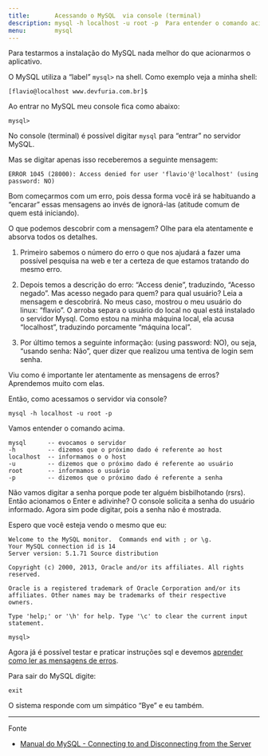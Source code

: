 ```yaml
---
title:       Acessando o MySQL  via console (terminal)
description: mysql -h localhost -u root -p  Para entender o comando acima leia o artigo abaixo.
menu:        mysql
---
```



Para testarmos a instalação do MySQL nada melhor do que acionarmos o aplicativo.

O MySQL utiliza a “label” `mysql>` na shell. Como exemplo veja a minha shell:

    [flavio@localhost www.devfuria.com.br]$

Ao entrar no MySQL meu console fica como abaixo:

    mysql>

No console (terminal) é possível digitar `mysql` para “entrar” no servidor MySQL. 

Mas se digitar apenas isso receberemos a seguinte mensagem:

    ERROR 1045 (28000): Access denied for user 'flavio'@'localhost' (using password: NO)

Bom começarmos com um erro, pois dessa forma você irá se habituando a “encarar” essas mensagens ao invés de ignorá-las
(atitude comum de quem está iniciando).

O que podemos descobrir com a mensagem? Olhe para ela atentamente e absorva todos os detalhes.

1. Primeiro sabemos o número do erro o que nos ajudará a fazer uma possível pesquisa na web e ter a certeza de que 
estamos tratando do mesmo erro.

2. Depois temos a descrição do erro: “Access denie”, traduzindo, “Acesso negado”. Mas acesso negado para quem? para qual
 usuário? Leia a mensagem e descobrirá. No meus caso, mostrou o meu usuário do linux: “flavio”. O arroba separa o usuário do local no qual está instalado o servidor Mysql. Como estou na minha máquina local, ela acusa “localhost”, traduzindo porcamente “máquina local”.

3. Por último temos a seguinte informação: (using password: NO), ou seja, “usando senha: Não”, quer dizer que realizou 
uma tentiva de login sem senha.

Viu como é importante ler atentamente as mensagens de erros? Aprendemos muito com elas.

Então, como acessamos o servidor via console?

    mysql -h localhost -u root -p

Vamos entender o comando acima.

    mysql      -- evocamos o servidor
    -h         -- dizemos que o próximo dado é referente ao host
    localhost  -- informamos o o host
    -u         -- dizemos que o próximo dado é referente ao usuário
    root       -- informamos o usuário
    -p         -- dizemos que o próximo dado é referente a senha

Não vamos digitar a senha porque pode ter alguém bisbilhotando (rsrs). Então acionamos o Enter e adivinhe? O console 
solicita a senha do usuário informado. Agora sim pode digitar, pois a senha não é mostrada.

Espero que você esteja vendo o mesmo que eu:

    Welcome to the MySQL monitor.  Commands end with ; or \g.
    Your MySQL connection id is 14
    Server version: 5.1.71 Source distribution

    Copyright (c) 2000, 2013, Oracle and/or its affiliates. All rights reserved.

    Oracle is a registered trademark of Oracle Corporation and/or its
    affiliates. Other names may be trademarks of their respective
    owners.

    Type 'help;' or '\h' for help. Type '\c' to clear the current input statement.

    mysql> 

Agora já é possível testar e praticar instruções sql e devemos 
[aprender como ler as mensagens de erros](../mysql-ler-mensagens-erro/).

Para sair do MySQL digite:

    exit

O sistema responde com um simpático “Bye” e eu também.

<hr>
Fonte

* [Manual do MySQL - Connecting to and Disconnecting from the Server](http://dev.mysql.com/doc/refman/5.7/en/connecting-disconnecting.html "link-externo") 
